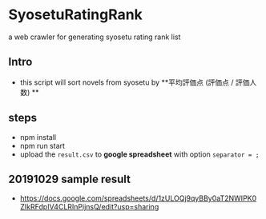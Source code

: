 # SyosetuRatingRank
a web crawler for generating syosetu rating rank list

## Intro
* this script will sort novels from syosetu by **平均評価点 (評価点 / 評価人数) **

## steps
* npm install
* npm run start
* upload the ```result.csv``` to **google spreadsheet** with option ```separator = ;```

## 20191029 sample result
* https://docs.google.com/spreadsheets/d/1zULOQj9qyBBy0aT2NWIPK0ZIkRFdpIV4CLRInPijnsQ/edit?usp=sharing
